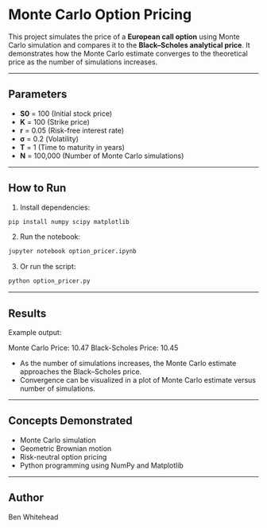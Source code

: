 # Monte Carlo Option Pricing

This project simulates the price of a **European call option** using Monte Carlo simulation and compares it to the **Black–Scholes analytical price**. It demonstrates how the Monte Carlo estimate converges to the theoretical price as the number of simulations increases.

---

## Parameters

- **S0** = 100 (Initial stock price)  
- **K** = 100 (Strike price)  
- **r** = 0.05 (Risk-free interest rate)  
- **σ** = 0.2 (Volatility)  
- **T** = 1 (Time to maturity in years)  
- **N** = 100,000 (Number of Monte Carlo simulations)

---

## How to Run

1. Install dependencies:  
```bash
pip install numpy scipy matplotlib
```

2. Run the notebook:
```bash
jupyter notebook option_pricer.ipynb
```

3. Or run the script:
```bash
python option_pricer.py
```

---

## Results

Example output:

Monte Carlo Price: 10.47
Black-Scholes Price: 10.45

- As the number of simulations increases, the Monte Carlo estimate approaches the Black–Scholes price.  
- Convergence can be visualized in a plot of Monte Carlo estimate versus number of simulations.

---

## Concepts Demonstrated

- Monte Carlo simulation  
- Geometric Brownian motion  
- Risk-neutral option pricing  
- Python programming using NumPy and Matplotlib

---

## Author

Ben Whitehead
